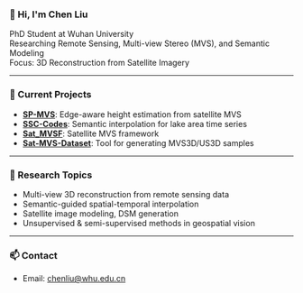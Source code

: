 ### 👋 Hi, I'm **Chen Liu**

PhD Student at Wuhan University  
Researching Remote Sensing, Multi-view Stereo (MVS), and Semantic Modeling  
Focus: 3D Reconstruction from Satellite Imagery

---

### 🔬 Current Projects

- [**SP-MVS**](https://github.com/Tian8du/SP-MVS): Edge-aware height estimation from satellite MVS
- [**SSC-Codes**](https://github.com/Tian8du/SSC-Codes): Semantic interpolation for lake area time series
- [**Sat_MVSF**](https://github.com/Tian8du/Sat_MVSF): Satellite MVS framework
- [**Sat-MVS-Dataset**](https://github.com/Tian8du/Sat-MVS-Dataset): Tool for generating MVS3D/US3D samples

---

### 🧠 Research Topics

- Multi-view 3D reconstruction from remote sensing data  
- Semantic-guided spatial-temporal interpolation  
- Satellite image modeling, DSM generation  
- Unsupervised & semi-supervised methods in geospatial vision

---

### 📫 Contact

- Email: chenliu@whu.edu.cn
